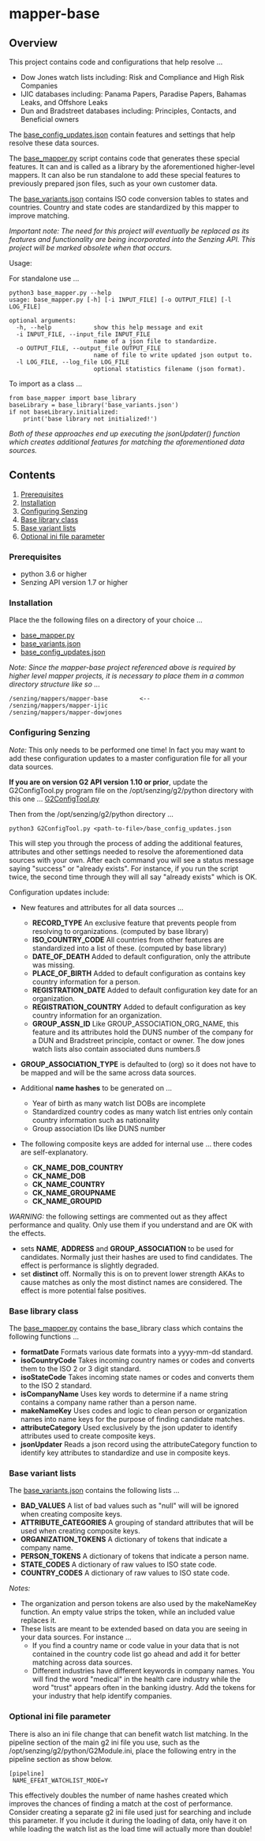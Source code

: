 # mapper-base

## Overview

This project contains code and configurations that help resolve ... 
- Dow Jones watch lists including: Risk and Compliance and High Risk Companies
- IJIC databases including: Panama Papers, Paradise Papers, Bahamas Leaks, and Offshore Leaks
- Dun and Bradstreet databases including: Principles, Contacts, and Beneficial owners

The [base_config_updates.json](base_config_updates.json) contain features and settings that help resolve these data sources.

The [base_mapper.py](base_mapper.py) script contains code that generates these special features.  It can and is called as a library by the aforementioned higher-level mappers.   It can also be run standalone to add these special features to previously prepared json files, such as your own customer data.

The [base_variants.json](base_variants.json) contains ISO code conversion tables to states and countries. Country and state codes are standardized by this mapper to improve matching.

*Important note: The need for this project will eventually be replaced as its features and functionality are being incorporated into the Senzing API.  This project will be marked obsolete when that occurs.*

Usage:

For standalone use ...
```console
python3 base_mapper.py --help
usage: base_mapper.py [-h] [-i INPUT_FILE] [-o OUTPUT_FILE] [-l LOG_FILE]

optional arguments:
  -h, --help            show this help message and exit
  -i INPUT_FILE, --input_file INPUT_FILE
                        name of a json file to standardize.
  -o OUTPUT_FILE, --output_file OUTPUT_FILE
                        name of file to write updated json output to.
  -l LOG_FILE, --log_file LOG_FILE
                        optional statistics filename (json format).
```
To import as a class ...
```console
from base_mapper import base_library
baseLibrary = base_library('base_variants.json')
if not baseLibrary.initialized:
    print('base library not initialized!')
```

*Both of these approaches end up executing the jsonUpdater() function which creates additional features for matching the aforementioned data sources.*

## Contents

1. [Prerequisites](#Prerequisites)
2. [Installation](#Installation)
3. [Configuring Senzing](#Configuring-Senzing)
4. [Base library class](#Base-library-class)
5. [Base variant lists](#Base-variant-lists)
5. [Optional ini file parameter](#Optional-ini-file-parameter)

### Prerequisites
- python 3.6 or higher
- Senzing API version 1.7 or higher

### Installation

Place the the following files on a directory of your choice ...
- [base_mapper.py](base_mapper.py) 
- [base_variants.json](base_variants.json)
- [base_config_updates.json](base_config_updates.json)

*Note: Since the mapper-base project referenced above is required by higher level mapper projects, it is necessary to place them in a common directory structure like so ...*
```Console
/senzing/mappers/mapper-base         <--
/senzing/mappers/mapper-ijic
/senzing/mappers/mapper-dowjones
```

### Configuring Senzing

*Note:* This only needs to be performed one time! In fact you may want to add these configuration updates to a master configuration file for all your data sources.

**If you are on version G2 API version 1.10 or prior**, update the G2ConfigTool.py program file on the /opt/senzing/g2/python directory with this one ... [G2ConfigTool.py](G2ConfigTool.py)

Then from the /opt/senzing/g2/python directory ...
```console
python3 G2ConfigTool.py <path-to-file>/base_config_updates.json
```
This will step you through the process of adding the additional features, attributes and other settings needed to resolve the aforementioned data sources with your own. After each command you will see a status message saying "success" or "already exists".  For instance, if you run the script twice, the second time through they will all say "already exists" which is OK.

Configuration updates include:

- New features and attributes for all data sources ...
    - **RECORD_TYPE** An exclusive feature that prevents people from resolving to organizations. (computed by base library)
    - **ISO_COUNTRY_CODE** All countries from other features are standardized into a list of these. (computed by base library)
    - **DATE_OF_DEATH** Added to default configuration, only the attribute was missing.
    - **PLACE_OF_BIRTH** Added to default configuration as contains key country information for a person.
    - **REGISTRATION_DATE** Added to default configuration key date for an organization.
    - **REGISTRATION_COUNTRY** Added to default configuration as key country information for an organization.
    - **GROUP_ASSN_ID** Like GROUP_ASSOCIATION_ORG_NAME, this feature and its attributes hold the DUNS number of the company for a DUN and Bradstreet principle, contact or owner.  The dow jones watch lists also contain associated duns numbers.ß

- **GROUP_ASSOCIATION_TYPE** is defaulted to (org) so it does not have to be mapped and will be the same across data sources.

- Additional **name hashes** to be generated on ...
    - Year of birth as many watch list DOBs are incomplete
    - Standardized country codes as many watch list entries only contain country information such as nationality
    - Group association IDs like DUNS number

- The following composite keys are added for internal use ... there codes are self-explanatory.
    - **CK_NAME_DOB_COUNTRY** 
    - **CK_NAME_DOB**
    - **CK_NAME_COUNTRY**
    - **CK_NAME_GROUPNAME**
    - **CK_NAME_GROUPID**

*WARNING:* the following settings are commented out as they affect performance and quality. Only use them if you understand and are OK with the effects.
- sets **NAME**, **ADDRESS** and **GROUP_ASSOCIATION** to be used for candidates. Normally just their hashes are used to find candidates.  The effect is performance is slightly degraded.
- set **distinct** off.  Normally this is on to prevent lower strength AKAs to cause matches as only the most distinct names are considered. The effect is more potential false positives.

### Base library class

The [base_mapper.py](base_mapper.py) contains the base_library class which contains the following functions ...

- **formatDate** Formats various date formats into a yyyy-mm-dd standard.
- **isoCountryCode** Takes incoming country names or codes and converts them to the ISO 2 or 3 digit standard. 
- **isoStateCode** Takes incoming state names or codes and converts them to the ISO 2 standard. 
- **isCompanyName** Uses key words to determine if a name string contains a company name rather than a person name.
- **makeNameKey** Uses codes and logic to clean person or organization names into name keys for the purpose of finding candidate matches.
- **attributeCategory** Used exclusively by the json updater to identify attributes used to create composite keys.
- **jsonUpdater** Reads a json record using the attributeCategory function to identify key attributes to standardize and use in composite keys.

### Base variant lists

The [base_variants.json](base_variants.json) contains the following lists ...

- **BAD_VALUES** A list of bad values such as "null" will will be ignored when creating composite keys. 
- **ATTRIBUTE_CATEGORIES** A grouping of standard attributes that will be used when creating composite keys. 
- **ORGANIZATION_TOKENS** A dictionary of tokens that indicate a company name. 
- **PERSON_TOKENS** A dictionary of tokens that indicate a person name.
- **STATE_CODES** A dictionary of raw values to ISO state code.
- **COUNTRY_CODES** A dictionary of raw values to ISO state code.

*Notes:*
- The organization and person tokens are also used by the makeNameKey function.  An empty value strips the token, while an included value replaces it.
- These lists are meant to be extended based on data you are seeing in your data sources.  For instance ...
    - If you find a country name or code value in your data that is not contained in the country code list go ahead and add it for better matching across data sources.
    - Different industries have different keywords in company names. You will find the word "medical" in the health care industry while the word "trust" appears often in the banking idustry.  Add the tokens for your industry that help identify companies.

### Optional ini file parameter

There is also an ini file change that can benefit watch list matching.  In the pipeline section of the main g2 ini file you use, such as the /opt/senzing/g2/python/G2Module.ini, place the following entry in the pipeline section as show below.

```console
[pipeline]
 NAME_EFEAT_WATCHLIST_MODE=Y
```

This effectively doubles the number of name hashes created which improves the chances of finding a match at the cost of performance.  Consider creating a separate g2 ini file used just for searching and include this parameter.  If you include it during the loading of data, only have it on while loading the watch list as the load time will actually more than double! 
